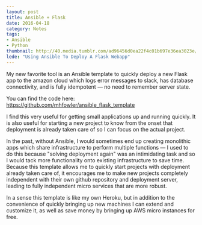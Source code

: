 ```yaml
---
layout: post
title: Ansible + Flask 
date: 2016-04-18
category: Notes
tags: 
- Ansible
- Python
thumbnail: http://40.media.tumblr.com/ad96456d0ea22f4c01b697e36ea3023e/tumblr_ngstajDXdR1sgmdh5o1_1280.jpg
lede: "Using Ansible To Deploy A Flask Webapp"
---
```


My new favorite tool is an Ansible template to quickly deploy a new Flask app to
the amazon cloud which logs error messages to slack, has database connectivity,
and is fully idempotent — no need to remember server state.

You can find the code here: https://github.com/mhfowler/ansible_flask_template

I find this very useful for getting small applications up and running quickly.
It is also useful for starting a new project to know from the onset that
deployment is already taken care of so I can focus on the actual project.

In the past, without Ansible, I would sometimes end up creating monolithic apps
which share infrastructure to perform multiple functions &mdash; I used to do
this because "solving deployment again" was an intimidating task and so I would
tack more functionality onto existing infrastructure to save time.  Because this
template allows me to quickly start projects with deployment already taken care
of, it encourages me to make new projects completely independent with their own
github repository and deployment server, leading to fully independent micro
services that are more robust.

In a sense this template is like my own Heroku, but in addition to the
convenience of quickly bringing up new machines I can extend and customize it,
as well as save money by bringing up AWS micro instances for free.
